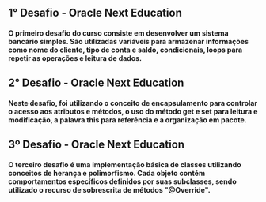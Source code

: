 ## 1° Desafio - Oracle Next Education
#### O primeiro desafio do curso consiste em desenvolver um sistema bancário simples. São utilizadas variáveis para armazenar informações como nome do cliente, tipo de conta e saldo, condicionais, loops para repetir as operações e leitura de dados.

## 2° Desafio - Oracle Next Education
#### Neste desafio, foi utilizando o conceito de encapsulamento para controlar o acesso aos atributos e métodos, o uso do método get e set para leitura e modificação, a palavra this para referência e a organização em pacote.

## 3º Desafio - Oracle Next Education
#### O terceiro desafio é uma implementação básica de classes utilizando conceitos de herança e polimorfismo. Cada objeto contém comportamentos específicos definidos por suas subclasses, sendo utilizado o recurso de sobrescrita de métodos "@Override".
